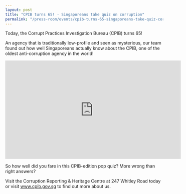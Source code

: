 ```yaml
---
layout: post
title: "CPIB turns 65! - Singaporeans take quiz on corruption"
permalink: "/press-room/events/cpib-turns-65-singaporeans-take-quiz-corruption"
---
```

Today, the Corrupt Practices Investigation Bureau (CPIB) turns 65!

An agency that is traditionally low-profile and seen as mysterious, our team found out how well Singaporeans actually know about the CPIB, one of the oldest anti-corruption agency in the world!

<iframe width="560" height="315" src="https://www.youtube.com/embed/5bt6pbMHq8s" title="YouTube video player" frameborder="0" allow="accelerometer; autoplay; clipboard-write; encrypted-media; gyroscope; picture-in-picture" allowfullscreen></iframe>

So how well did you fare in this CPIB-edition pop quiz? More wrong than right answers?

Visit the Corruption Reporting & Heritage Centre at 247 Whitley Road today or visit www.cpib.gov.sg to find out more about us. 
